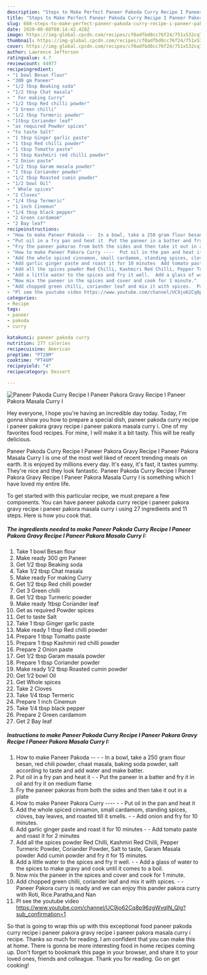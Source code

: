 ```yaml
---
description: "Steps to Make Perfect Paneer Pakoda Curry Recipe I Paneer Pakora Gravy Recipe I Paneer Pakora Masala Curry I"
title: "Steps to Make Perfect Paneer Pakoda Curry Recipe I Paneer Pakora Gravy Recipe I Paneer Pakora Masala Curry I"
slug: 660-steps-to-make-perfect-paneer-pakoda-curry-recipe-i-paneer-pakora-gravy-recipe-i-paneer-pakora-masala-curry-i
date: 2020-08-08T08:14:42.428Z
image: https://img-global.cpcdn.com/recipes/cf0adfbd0cc76f24/751x532cq70/paneer-pakoda-curry-recipe-i-paneer-pakora-gravy-recipe-i-paneer-pakora-masala-curry-i-recipe-main-photo.jpg
thumbnail: https://img-global.cpcdn.com/recipes/cf0adfbd0cc76f24/751x532cq70/paneer-pakoda-curry-recipe-i-paneer-pakora-gravy-recipe-i-paneer-pakora-masala-curry-i-recipe-main-photo.jpg
cover: https://img-global.cpcdn.com/recipes/cf0adfbd0cc76f24/751x532cq70/paneer-pakoda-curry-recipe-i-paneer-pakora-gravy-recipe-i-paneer-pakora-masala-curry-i-recipe-main-photo.jpg
author: Lawrence Jefferson
ratingvalue: 4.7
reviewcount: 44977
recipeingredient:
- "1 bowl Besan flour"
- "300 gm Paneer"
- "1/2 tbsp Beaking soda"
- "1/2 tbsp Chat masala"
- " For making Curry"
- "1/2 tbsp Red chilli powder"
- "3 Green chilli"
- "1/2 tbsp Turmeric powder"
- "1tbsp Coriander leaf"
- "as required Powder spices"
- "to taste Salt"
- "1 tbsp Ginger garlic paste"
- "1 tbsp Red chilli powder"
- "1 tbsp Tomatto paste"
- "1 tbsp Kashmiri red chilli powder"
- "2 Onion paste"
- "1/2 tbsp Garam masala powder"
- "1 tbsp Coriander powder"
- "1/2 tbsp Roasted cumin powder"
- "1/2 bowl Oil"
- " Whole spices"
- "2 Cloves"
- "1/4 tbsp Termeric"
- "1 inch Cinemun"
- "1/4 tbsp black pepper"
- "2 Green cardamom"
- "2 Bay leaf"
recipeinstructions:
- "How to make Paneer Pakoda --  In a bowl, take a 250 gram flour besan, red chili powder, chaat masala, baking soda powder, salt according to taste and add water and make batter."
- "Put oil in a fry pan and heat it  Put the paneer in a batter and fry it in oil and fry it on medium flame"
- "Fry the paneer pakoras from both the sides and then take it out in a plate"
- "How to make Paneer Pakora Curry ----  Put oil in the pan and heat it"
- "Add the whole spiced cinnamon, small cardamom, standing spices, cloves, bay leaves, and roasted till it smells.  Add onion and fry for 10 minutes."
- "Add garlic ginger paste and roast it for 10 minutes  Add tomato paste and roast it for 2 minutes"
- "Add all the spices powder Red Chilli, Kashmiri Red Chilli, Pepper Turmeric Powder, Coriander Powder, Salt to taste, Garam Masala powder Add cumin powder and fry it for 15 minutes."
- "Add a little water to the spices and fry it well.  Add a glass of water to the spices to make gravy and cook until it comes to a boil."
- "Now mix the paneer in the spices and cover and cook for 1 minute."
- "Add chopped green chilli, coriander leaf and mix it with spices.  Paneer Pakora curry is ready and we can enjoy this pander pakora curry with Roti, Rice.Paratha,and Nan"
- "Pl see the youtube video https://www.youtube.com/channel/UC9jo62Cq8p96zgWvqIN_Qlg?sub_confirmation=1"
categories:
- Recipe
tags:
- paneer
- pakoda
- curry

katakunci: paneer pakoda curry 
nutrition: 277 calories
recipecuisine: American
preptime: "PT28M"
cooktime: "PT46M"
recipeyield: "4"
recipecategory: Dessert

---
```



![Paneer Pakoda Curry Recipe I Paneer Pakora Gravy Recipe I Paneer Pakora Masala Curry I](https://img-global.cpcdn.com/recipes/cf0adfbd0cc76f24/751x532cq70/paneer-pakoda-curry-recipe-i-paneer-pakora-gravy-recipe-i-paneer-pakora-masala-curry-i-recipe-main-photo.jpg)

Hey everyone, I hope you're having an incredible day today. Today, I'm gonna show you how to prepare a special dish, paneer pakoda curry recipe i paneer pakora gravy recipe i paneer pakora masala curry i. One of my favorites food recipes. For mine, I will make it a bit tasty. This will be really delicious.



Paneer Pakoda Curry Recipe I Paneer Pakora Gravy Recipe I Paneer Pakora Masala Curry I is one of the most well liked of recent trending meals on earth. It is enjoyed by millions every day. It's easy, it's fast, it tastes yummy. They're nice and they look fantastic. Paneer Pakoda Curry Recipe I Paneer Pakora Gravy Recipe I Paneer Pakora Masala Curry I is something which I have loved my entire life.


To get started with this particular recipe, we must prepare a few components. You can have paneer pakoda curry recipe i paneer pakora gravy recipe i paneer pakora masala curry i using 27 ingredients and 11 steps. Here is how you cook that.

<!--inarticleads1-->

##### The ingredients needed to make Paneer Pakoda Curry Recipe I Paneer Pakora Gravy Recipe I Paneer Pakora Masala Curry I:

1. Take 1 bowl Besan flour
1. Make ready 300 gm Paneer
1. Get 1/2 tbsp Beaking soda
1. Take 1/2 tbsp Chat masala
1. Make ready  For making Curry
1. Get 1/2 tbsp Red chilli powder
1. Get 3 Green chilli
1. Get 1/2 tbsp Turmeric powder
1. Make ready 1tbsp Coriander leaf
1. Get as required Powder spices
1. Get to taste Salt
1. Take 1 tbsp Ginger garlic paste
1. Make ready 1 tbsp Red chilli powder
1. Prepare 1 tbsp Tomatto paste
1. Prepare 1 tbsp Kashmiri red chilli powder
1. Prepare 2 Onion paste
1. Get 1/2 tbsp Garam masala powder
1. Prepare 1 tbsp Coriander powder
1. Make ready 1/2 tbsp Roasted cumin powder
1. Get 1/2 bowl Oil
1. Get  Whole spices
1. Take 2 Cloves
1. Take 1/4 tbsp Termeric
1. Prepare 1 inch Cinemun
1. Take 1/4 tbsp black pepper
1. Prepare 2 Green cardamom
1. Get 2 Bay leaf




<!--inarticleads2-->

##### Instructions to make Paneer Pakoda Curry Recipe I Paneer Pakora Gravy Recipe I Paneer Pakora Masala Curry I:

1. How to make Paneer Pakoda -- -  - In a bowl, take a 250 gram flour besan, red chili powder, chaat masala, baking soda powder, salt according to taste and add water and make batter.
1. Put oil in a fry pan and heat it -  - Put the paneer in a batter and fry it in oil and fry it on medium flame
1. Fry the paneer pakoras from both the sides and then take it out in a plate
1. How to make Paneer Pakora Curry ---- -  - Put oil in the pan and heat it
1. Add the whole spiced cinnamon, small cardamom, standing spices, cloves, bay leaves, and roasted till it smells. -  - Add onion and fry for 10 minutes.
1. Add garlic ginger paste and roast it for 10 minutes -  - Add tomato paste and roast it for 2 minutes
1. Add all the spices powder Red Chilli, Kashmiri Red Chilli, Pepper Turmeric Powder, Coriander Powder, Salt to taste, Garam Masala powder Add cumin powder and fry it for 15 minutes.
1. Add a little water to the spices and fry it well. -  - Add a glass of water to the spices to make gravy and cook until it comes to a boil.
1. Now mix the paneer in the spices and cover and cook for 1 minute.
1. Add chopped green chilli, coriander leaf and mix it with spices. -  - Paneer Pakora curry is ready and we can enjoy this pander pakora curry with Roti, Rice.Paratha,and Nan
1. Pl see the youtube video https://www.youtube.com/channel/UC9jo62Cq8p96zgWvqIN_Qlg?sub_confirmation=1




So that is going to wrap this up with this exceptional food paneer pakoda curry recipe i paneer pakora gravy recipe i paneer pakora masala curry i recipe. Thanks so much for reading. I am confident that you can make this at home. There is gonna be more interesting food in home recipes coming up. Don't forget to bookmark this page in your browser, and share it to your loved ones, friends and colleague. Thank you for reading. Go on get cooking!
